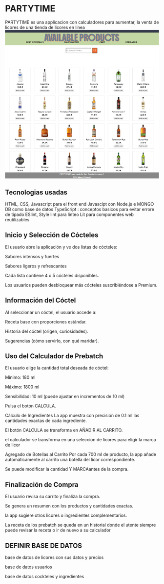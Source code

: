 
# PARTYTIME

PARTYTIME es una applicacion con calculadores para aumentar,
 la venta de licores de una tienda de licores en linea
![Captura de pantalla](src/captura.png)
## Tecnologias usadas
HTML, CSS, Javascript para el front end
Javascipt con Node.js e MONGO DB como base de datos
TypeScript : conceptos basicos para evitar errore de tipado
ESlint, Style lint para linteo
Lit para componentes web reutilizables
 

## Inicio y Selección de Cócteles

El usuario abre la aplicación y ve dos listas de cócteles:

Sabores intensos y fuertes

Sabores ligeros y refrescantes

Cada lista contiene 4 o 5 cócteles disponibles.

Los usuarios pueden desbloquear más cócteles suscribiéndose a Premium.

## Información del Cóctel

Al seleccionar un cóctel, el usuario accede a:

Receta base con proporciones estándar.

Historia del cóctel (origen, curiosidades).

Sugerencias (cómo servirlo, con qué maridar).

## Uso del Calculador de Prebatch

El usuario elige la cantidad total deseada de cóctel:

Mínimo: 180 ml

Máximo: 1800 ml

Sensibilidad: 10 ml (puede ajustar en incrementos de 10 ml)

Pulsa el botón CALCULA.

Cálculo de Ingredientes
La app muestra con precisión de 0.1 ml las cantidades exactas de cada ingrediente.

El botón CALCULA se transforma en AÑADIR AL CARRITO.

el calculador se transforma en una seleccion de licores para eligir la marca de licor

Agregado de Botellas al Carrito
Por cada 700 ml de producto, la app añade automáticamente al carrito una botella del licor correspondiente.

Se puede modificar la cantidad Y MARCAantes de la compra.

## Finalización de Compra

El usuario revisa su carrito y finaliza la compra.

Se genera un resumen con los productos y cantidades exactas.

la app sugiere otros licores o ingredientes complementarios.

La receta de los prebatch se queda en un historial donde el utente siempre puede revisar la receta o ir de nuevo a su calculador

## DEFINIR BASE DE DATOS

base de datos de licores con sus datos y precios

base de datos usuarios

base de datos cockteles y ingredientes
